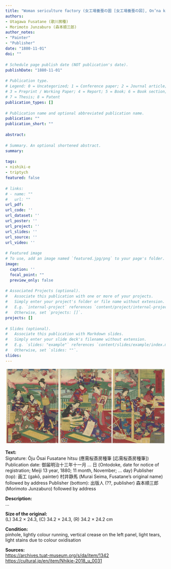```yaml
---
title: "Woman sericulture factory (女工場養蚕の圖 [女工場養蚕の図], On’na kōjō yōsan no zu)"
authors:
- Utagawa Fusatane (歌川房種)
- Morimoto Junzaburo (森本順三郎)
author_notes:
- "Painter"
- "Publisher"
date: "1880-11-01"
doi: ""

# Schedule page publish date (NOT publication's date).
publishDate: "1880-11-01"

# Publication type.
# Legend: 0 = Uncategorized; 1 = Conference paper; 2 = Journal article;
# 3 = Preprint / Working Paper; 4 = Report; 5 = Book; 6 = Book section;
# 7 = Thesis; 8 = Patent
publication_types: []

# Publication name and optional abbreviated publication name.
publication: ""
publication_short: ""

abstract:

# Summary. An optional shortened abstract.
summary:

tags:
- nishiki-e
- triptych
featured: false

# links:
# - name: ""
#   url: ""
url_pdf:
url_code: ''
url_dataset: ''
url_poster: ''
url_project: ''
url_slides: ''
url_source: ''
url_video: ''

# Featured image
# To use, add an image named `featured.jpg/png` to your page's folder.
image:
  caption: ''
  focal_point: ""
  preview_only: false

# Associated Projects (optional).
#   Associate this publication with one or more of your projects.
#   Simply enter your project's folder or file name without extension.
#   E.g. `internal-project` references `content/project/internal-project/index.md`.
#   Otherwise, set `projects: []`.
projects: []

# Slides (optional).
#   Associate this publication with Markdown slides.
#   Simply enter your slide deck's filename without extension.
#   E.g. `slides: "example"` references `content/slides/example/index.md`.
#   Otherwise, set `slides: ""`.
slides:
---
```


<img src="eB20_40a.jpg" title="">

<b>Text:</b><br />
Signature: Ōju Ōsai Fusatane hitsu (應需桜斎房種筆 [応需桜斎房種筆])
Publication date: 御届明治十三年十一月 ... 日 (Ontodoke, date for notice of registration; Meiji 13 year, 1880; 11 month, November; ... day)
Publisher (top): 画工 (gakō, painter) 村井静馬 (Murai Seima, Fusatane’s original name) followed by address
Publisher (bottom): 出版人 (??, publisher) 森本順三郎 (Morimoto Junzaburo) followed by address

<b>Description:</b><br />
...

<b>Size of the original:</b><br />
(L) 34.2 × 24.3, (C) 34.2 × 24.3, (R) 34.2 × 24.2 cm

<b>Condition:</b><br />
pinhole, lightly colour running, vertical crease on the left panel, light tears, light stains due to colour oxidisation

<b>Sources:</b><br />
https://archives.tuat-museum.org/s/da/item/1342<br />
https://cultural.jp/en/item/Nhikie-2018_u_0031
